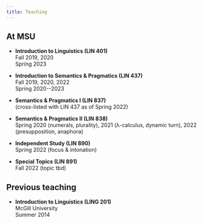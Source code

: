 ```yaml
---
title: Teaching
---
```


## At MSU

- **Introduction to Linguistics (LIN 401)**  
  Fall 2019, 2020  
  Spring 2023

- **Introduction to Semantics & Pragmatics (LIN 437)**  
  Fall 2019, 2020, 2022  
  Spring 2020--2023

- **Semantics & Pragmatics I (LIN 837)**  
  (cross-listed with LIN 437 as of Spring 2022)

- **Semantics & Pragmatics II (LIN 838)**  
  Spring 2020 (numerals, plurality), 2021 (λ-calculus, dynamic turn), 2022 (presupposition, anaphora)

- **Independent Study (LIN 890)**  
  Spring 2022 (focus & intonation)

- **Special Topics (LIN 891)**  
  Fall 2022 (topic tbd)

## Previous teaching

- **Introduction to Linguistics (LING 201)**  
  McGill University  
  Summer 2014
